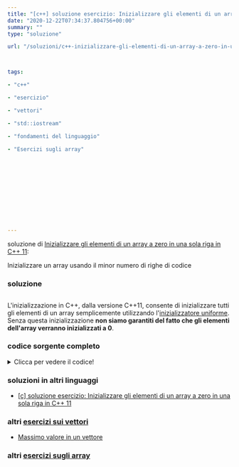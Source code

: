 ```yaml
---
title: "[c++] soluzione esercizio: Inizializzare gli elementi di un array a zero in una sola riga in C++ 11"
date: "2020-12-22T07:34:37.804756+00:00"
summary: ""
type: "soluzione"

url: "/soluzioni/c++-inizializzare-gli-elementi-di-un-array-a-zero-in-una-sola-riga-in-c++-11"



tags: 

- "c++"

- "esercizio"

- "vettori"

- "std::iostream"

- "fondamenti del linguaggio"

- "Esercizi sugli array"












---
```



soluzione di [Inizializzare gli elementi di un array a zero in una sola riga in C++ 11](/esercizi/trovare-il-massimo-di-un-vettore):


Inizializzare un array usando il minor numero di righe di codice

### soluzione



## 

L'inizializzazione in C++, dalla versione C++11, consente di inizializzare tutti gli elementi di un array semplicemente utilizzando l'[inizializzatore uniforme](https://en.cppreference.com/w/cpp/language/initialization). Senza questa inizializzazione **non siamo garantiti del fatto che gli elementi dell'array verranno inizializzati a 0**.


### codice sorgente completo
<details>
<summary>Clicca per vedere il codice!</summary>

```cpp
#include <iostream>
using namespace std;
int main() {
  int pippo[3] = {0};
}
```

</details>



### soluzioni in altri linguaggi



*	[[c] soluzione esercizio: Inizializzare gli elementi di un array a zero in una sola riga in C++ 11](/soluzioni/c-inizializzare-gli-elementi-di-un-array-a-zero-in-una-sola-riga-in-c++-11)







### altri [esercizi sui vettori](/category/esercizi-sui-vettori)

* [Massimo valore in un vettore](/esercizi/trovare-il-massimo-di-un-vettore)


### altri [esercizi sugli array](/category/esercizi-sugli-array)




